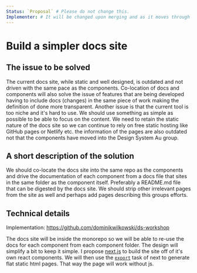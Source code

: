 ```yaml
---
Status: `Proposal` # Please do not change this.
Implementer: # It will be changed upon merging and as it moves through the RFC stages
---
```


# Build a simpler docs site

## The issue to be solved

The current docs site, while static and well designed, is outdated and not driven with the same pace as the components.
Co-location of docs and components will also solve the issue of features that are being developed having to include docs (changes) in the same piece of work making the definition of done more transparent.
Another issue is that the current tool is too niche and it's hard to use. We should use something as simple as possible to be able to focus on the content.
We need to retain the static nature of the docs site so we can continue to rely on free static hosting like GitHub pages or Netlify etc.
the information of the pages are also outdated not that the components have moved into the Design System Au group.

## A short description of the solution

We should co-locate the docs site into the same repo as the components and drive the documentation of each component from a docs file that sites in the same folder as the component itself. Preferably a README.md file that can be digested by the docs site.
We should strip other irrelevant pages from the site as well and perhaps add pages describing this groups efforts.

## Technical details

Implementation: https://github.com/dominikwilkowski/ds-workshop

The docs site will be inside the monorepo so we will be able to re-use the docs for each component from each component folder.
The design will simplify a bit to keep it simple.
I propose [next.js](https://nextjs.org/) to build the site off of it's own react components.
We will then use the [`export`](https://nextjs.org/docs/advanced-features/static-html-export) task of next to generate flat static html pages.
That way the page will work without js.
